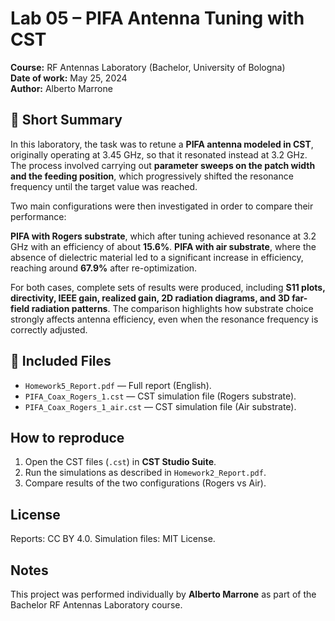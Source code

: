 # Lab 05 – PIFA Antenna Tuning with CST

**Course:** RF Antennas Laboratory (Bachelor, University of Bologna)  
**Date of work:** May 25, 2024  
**Author:** Alberto Marrone

## 📌 Short Summary

In this laboratory, the task was to retune a **PIFA antenna modeled in CST**, originally operating at 3.45 GHz, so that it resonated instead at 3.2 GHz. The process involved carrying out **parameter sweeps on the patch width and the feeding position**, which progressively shifted the resonance frequency until the target value was reached.

Two main configurations were then investigated in order to compare their performance:

**PIFA with Rogers substrate**, which after tuning achieved resonance at 3.2 GHz with an efficiency of about **15.6%**.
**PIFA with air substrate**, where the absence of dielectric material led to a significant increase in efficiency, reaching around **67.9%** after re-optimization.

For both cases, complete sets of results were produced, including **S11 plots, directivity, IEEE gain, realized gain, 2D radiation diagrams, and 3D far-field radiation patterns**. The comparison highlights how substrate choice strongly affects antenna efficiency, even when the resonance frequency is correctly adjusted.


## 📂 Included Files

* `Homework5_Report.pdf` — Full report (English).
* `PIFA_Coax_Rogers_1.cst` — CST simulation file (Rogers substrate).
* `PIFA_Coax_Rogers_1_air.cst` — CST simulation file (Air substrate).

## How to reproduce

1. Open the CST files (`.cst`) in **CST Studio Suite**.
2. Run the simulations as described in `Homework2_Report.pdf`.
3. Compare results of the two configurations (Rogers vs Air).

## License

Reports: CC BY 4.0.
Simulation files: MIT License.

## Notes

This project was performed individually by **Alberto Marrone** as part of the Bachelor RF Antennas Laboratory course.
